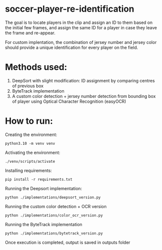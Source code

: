# soccer-player-re-identification

The goal is to locate players in the clip and assign an ID to them based on the initial few frames, and assign the same ID for a player in case they leave the frame and re-appear.

For custom implentation, the combination of jersey number and jersey color should provide a unique identification for every player on the field.

# Methods used:

1. DeepSort with slight modification: ID assignment by comparing centres of previous box
2. ByteTrack implementation
3. A custom color detection + jersey number detection from bounding box of player using Optical Character Recognition (easyOCR)

# How to run:

Creating the environment:

```
python3.10 -m venv venv
```

Activating the environment:
```
./venv/scripts/activate
```

Installing requirements:
```
pip install -r requirements.txt
```

Running the Deepsort implementation:
```
python ./implementations/deepsort_version.py
```

Running the custom color detection + OCR version
```
python ./implementations/color_ocr_version.py
```

Running the ByteTrack implementation
```
python ./implementations/bytetrack_version.py
```

Once execution is completed, output is saved in outputs folder
